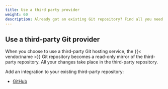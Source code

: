 ```yaml
---
title: Use a third party provider
weight: 60
description: Already got an existing Git repository? Find all you need to know here.
---
```


## Use a third-party Git provider

When you choose to use a third-party Git hosting service, the {{< vendor/name >}} Git
repository becomes a read-only mirror of the third-party repository. All your
changes take place in the third-party repository.

Add an integration to your existing third-party repository:

[//]: # (- [BitBucket]&#40;/integrations/source/bitbucket.md&#41;)
- [GitHub](/integrations/source/github.md)

[//]: # (- [GitLab]&#40;/integrations/source/gitlab.md&#41;)
